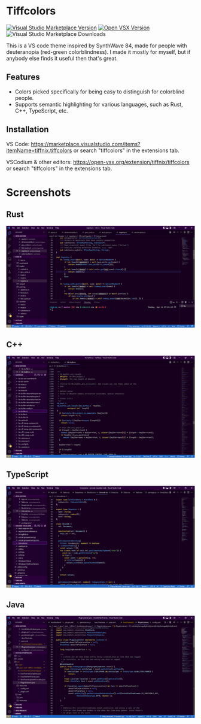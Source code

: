 # Tiffcolors

[![Visual Studio Marketplace Version](https://img.shields.io/visual-studio-marketplace/v/tiffnix.tiffcolors?label=vs%20code)](https://marketplace.visualstudio.com/items?itemName=tiffnix.tiffcolors) [![Open VSX Version](https://img.shields.io/open-vsx/v/tiffnix/tiffcolors)](https://open-vsx.org/extension/tiffnix/tiffcolors) ![Visual Studio Marketplace Downloads](https://img.shields.io/visual-studio-marketplace/d/tiffnix.tiffcolors)

This is a VS code theme inspired by SynthWave 84, made for people with
deuteranopia (red-green colorblindness). I made it mostly for myself,
but if anybody else finds it useful then that's great.

## Features

- Colors picked specifically for being easy to distinguish for
  colorblind people.
- Supports semantic highlighting for various languages, such as Rust,
  C++, TypeScript, etc.

## Installation

VS Code: https://marketplace.visualstudio.com/items?itemName=tiffnix.tiffcolors or search "tiffcolors" in the extensions tab.

VSCodium & other editors: https://open-vsx.org/extension/tiffnix/tiffcolors or search "tiffcolors" in the extensions tab.

# Screenshots

## Rust

![Screenshot](./images/Screenshot%20-%20Rust%20-%20rink-rs.png)

## C++

![Screenshot](./images/Screenshot%20-%20C%2B%2B%20-%20harfbuzz.png)

## TypeScript

![Screenshot](./images/Screenshot%20-%20TypeScript%20-%20unicode-visualizer-web.png)

## Java

![screenshot](./images/Screenshot%20-%20Java%20-%20InvisibleItemFrames.png)
